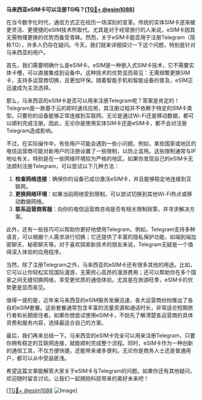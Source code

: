 **马来西亚eSIM卡可以注册TG吗？[[TG💪+ @esim1088](https://t.me/s/esim1088)]**

在当今数字化时代，通信方式正在经历一场深刻的变革。传统的实体SIM卡逐渐被更灵活、更便捷的eSIM技术所取代。尤其是对于经常旅行的人来说，eSIM卡因其无需物理更换的优势而备受青睐。然而，关于eSIM卡能否用于注册Telegram（简称TG），许多人仍存在疑问。今天，我们就来详细探讨一下这个问题，特别是针对马来西亚的用户。

首先，我们需要明确什么是eSIM卡。eSIM是一种嵌入式SIM卡技术，它不需要实体卡槽，可以直接集成到设备中。这种技术的优势显而易见：无需频繁更换SIM卡，支持多运营商切换，且更加环保。随着智能手机和智能设备的普及，eSIM正迅速成为主流选择。

那么，马来西亚的eSIM卡是否可以用来注册Telegram呢？答案是肯定的！Telegram是一款基于云的即时通讯应用，其注册过程并不依赖于特定的SIM卡类型。只要你的设备能够正常连接到互联网，无论是通过Wi-Fi还是移动数据，都可以顺利完成注册。因此，无论你是使用实体SIM卡还是eSIM卡，都不会对注册Telegram造成影响。

不过，在实际操作中，有些用户可能会遇到一些小问题。例如，某些国家或地区的电信运营商可能对新用户的注册设置了一些限制，以防止滥用。这些限制通常与IP地址有关，特别是在一些网络环境较为严格的地区。如果你发现自己的eSIM卡无法顺利注册Telegram，可以尝试以下几种方法：

1. **检查网络连接**：确保你的设备已成功激活eSIM卡，并且能够稳定地连接到互联网。
2. **更换网络环境**：如果当前网络受到限制，可以尝试切换到其他Wi-Fi热点或移动数据网络。
3. **联系运营商客服**：向你的电信运营商咨询是否有相关限制政策，并寻求解决方案。

此外，还有一些技巧可以帮助你更好地使用Telegram。例如，Telegram支持多种语言，可以根据个人需求进行切换；它还提供了丰富的隐私保护功能，如端到端加密聊天、秘密聊天等。对于喜欢探索新技术的朋友来说，Telegram无疑是一个值得深入体验的应用程序。

当然，除了注册Telegram之外，马来西亚的eSIM卡还有很多其他的用途。比如，它可以让你轻松实现国际漫游，无需担心高昂的漫游费用；还可以帮助你在多个国家之间无缝切换网络，享受更优质的通信体验。尤其是在旅游旺季，eSIM卡的优势更是显而易见。

值得一提的是，近年来马来西亚的eSIM服务发展迅速，各大运营商纷纷推出了各自的eSIM套餐。这些套餐通常包含丰富的流量资源和通话时长，非常适合短期旅行者和长期居住者。如果你想尝试使用eSIM卡，不妨先了解清楚各运营商的具体资费和服务内容，选择最适合自己的方案。

最后，我们再来总结一下。马来西亚的eSIM卡完全可以用来注册Telegram，只要你拥有稳定的互联网连接，就能顺利完成整个流程。同时，eSIM卡作为一种创新的通信工具，不仅方便快捷，还能带来诸多便利。无论你是商务人士还是普通用户，都可以从中受益匪浅。

希望这篇文章能解答大家关于eSIM卡与Telegram的问题。如果你还有其他疑问，欢迎随时留言讨论。让我们一起拥抱科技带来的美好未来吧！

[[TG💪+ @esim1088](https://t.me/s/esim1088) ![Image](https://i.postimg.cc/4NQfJmqS/Snipaste-2025-05-13-00-14-12.png)]